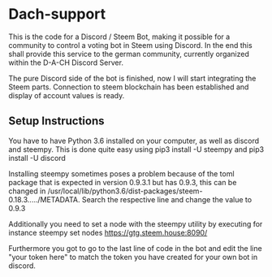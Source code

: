 # Dach-support

This is the code for a Discord / Steem Bot, making it possible for a community to control a voting bot in Steem using Discord.
In the end this shall provide this service to the german community, currently organized within the D-A-CH Discord Server.

The pure Discord side of the bot is finished, now I will start integrating the Steem parts.
Connection to steem blockchain has been established and display of account values is ready.



## Setup Instructions

You have to have Python 3.6 installed on your computer, as well as discord and steempy. This is done quite easy using pip3 install -U steempy and pip3 install -U discord


Installing steempy sometimes poses a problem because of the toml package that is expected in version 0.9.3.1 but has 0.9.3, this can be changed in /usr/local/lib/python3.6/dist-packages/steem-0.18.3...../METADATA.
Search the respective line and change the value to 0.9.3

Additionally you need to set a node with the steempy utility by executing for instance 
steempy set nodes https://gtg.steem.house:8090/

Furthermore you got to go to the last line of code in the bot and edit the line "your token here" to match the token you have created for your own bot in discord.




